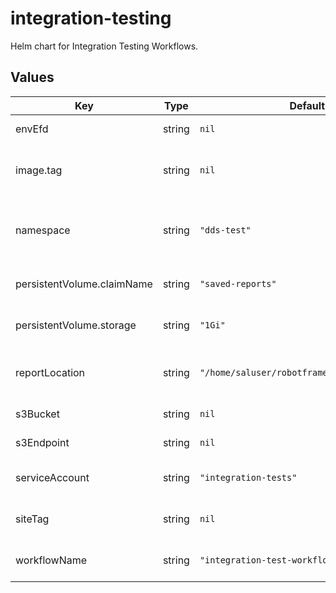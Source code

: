 # integration-testing

Helm chart for Integration Testing Workflows.

## Values

| Key | Type | Default | Description |
|-----|------|---------|-------------|
| envEfd | string | `nil` | The Name of the EFD instance. |
| image.tag | string | `nil` | The image tag for the Integration Test runner container |
| namespace | string | `"dds-test"` | Namespace where the Workflow related APIs will be created. |
| persistentVolume.claimName | string | `"saved-reports"` | PVC name for saving the reports |
| persistentVolume.storage | string | `"1Gi"` | Storage size request for the PVC |
| reportLocation | string | `"/home/saluser/robotframework_EFD/Reports"` | Container location of the RobotFramework reports |
| s3Bucket | string | `nil` | The S3 bucket name to use |
| s3Endpoint | string | `nil` | The URL for the S3 instance |
| serviceAccount | string | `"integration-tests"` | This sets the service account name |
| siteTag | string | `nil` | The site tag for the resource location |
| workflowName | string | `"integration-test-workflow"` | Name for the top-level workflow |
